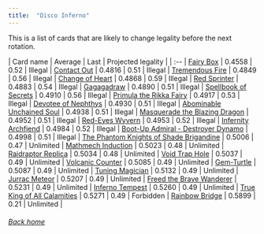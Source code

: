 ```yaml
---
title:  "Disco Inferno"
---
```


This is a list of cards that are likely to change legality before the next rotation.

| Card name | Average | Last | Projected legality |
| :-- |
[Fairy Box](https://db.ygoprodeck.com/card/?search=Fairy%20Box) | 0.4558 | 0.52 | Illegal |
[Contact Out](https://db.ygoprodeck.com/card/?search=Contact%20Out) | 0.4816 | 0.51 | Illegal |
[Tremendous Fire](https://db.ygoprodeck.com/card/?search=Tremendous%20Fire) | 0.4849 | 0.56 | Illegal |
[Change of Heart](https://db.ygoprodeck.com/card/?search=Change%20of%20Heart) | 0.4868 | 0.59 | Illegal |
[Red Sprinter](https://db.ygoprodeck.com/card/?search=Red%20Sprinter) | 0.4883 | 0.54 | Illegal |
[Gagagadraw](https://db.ygoprodeck.com/card/?search=Gagagadraw) | 0.4890 | 0.51 | Illegal |
[Spellbook of Secrets](https://db.ygoprodeck.com/card/?search=Spellbook%20of%20Secrets) | 0.4910 | 0.56 | Illegal |
[Primula the Rikka Fairy](https://db.ygoprodeck.com/card/?search=Primula%20the%20Rikka%20Fairy) | 0.4917 | 0.53 | Illegal |
[Devotee of Nephthys](https://db.ygoprodeck.com/card/?search=Devotee%20of%20Nephthys) | 0.4930 | 0.51 | Illegal |
[Abominable Unchained Soul](https://db.ygoprodeck.com/card/?search=Abominable%20Unchained%20Soul) | 0.4938 | 0.51 | Illegal |
[Masquerade the Blazing Dragon](https://db.ygoprodeck.com/card/?search=Masquerade%20the%20Blazing%20Dragon) | 0.4952 | 0.51 | Illegal |
[Red-Eyes Wyvern](https://db.ygoprodeck.com/card/?search=Red-Eyes%20Wyvern) | 0.4953 | 0.52 | Illegal |
[Infernity Archfiend](https://db.ygoprodeck.com/card/?search=Infernity%20Archfiend) | 0.4984 | 0.52 | Illegal |
[Boot-Up Admiral - Destroyer Dynamo](https://db.ygoprodeck.com/card/?search=Boot-Up%20Admiral%20-%20Destroyer%20Dynamo) | 0.4998 | 0.51 | Illegal |
[The Phantom Knights of Shade Brigandine](https://db.ygoprodeck.com/card/?search=The%20Phantom%20Knights%20of%20Shade%20Brigandine) | 0.5006 | 0.47 | Unlimited |
[Mathmech Induction](https://db.ygoprodeck.com/card/?search=Mathmech%20Induction) | 0.5023 | 0.48 | Unlimited |
[Raidraptor Replica](https://db.ygoprodeck.com/card/?search=Raidraptor%20Replica) | 0.5034 | 0.48 | Unlimited |
[Void Trap Hole](https://db.ygoprodeck.com/card/?search=Void%20Trap%20Hole) | 0.5037 | 0.49 | Unlimited |
[Volcanic Counter](https://db.ygoprodeck.com/card/?search=Volcanic%20Counter) | 0.5085 | 0.49 | Unlimited |
[Gem-Turtle](https://db.ygoprodeck.com/card/?search=Gem-Turtle) | 0.5087 | 0.49 | Unlimited |
[Tuning Magician](https://db.ygoprodeck.com/card/?search=Tuning%20Magician) | 0.5132 | 0.49 | Unlimited |
[Jurrac Meteor](https://db.ygoprodeck.com/card/?search=Jurrac%20Meteor) | 0.5207 | 0.49 | Unlimited |
[Freed the Brave Wanderer](https://db.ygoprodeck.com/card/?search=Freed%20the%20Brave%20Wanderer) | 0.5231 | 0.49 | Unlimited |
[Inferno Tempest](https://db.ygoprodeck.com/card/?search=Inferno%20Tempest) | 0.5260 | 0.49 | Unlimited |
[True King of All Calamities](https://db.ygoprodeck.com/card/?search=True%20King%20of%20All%20Calamities) | 0.5271 | 0.49 | Forbidden |
[Rainbow Bridge](https://db.ygoprodeck.com/card/?search=Rainbow%20Bridge) | 0.5899 | 0.21 | Unlimited |

###### [Back home](index)